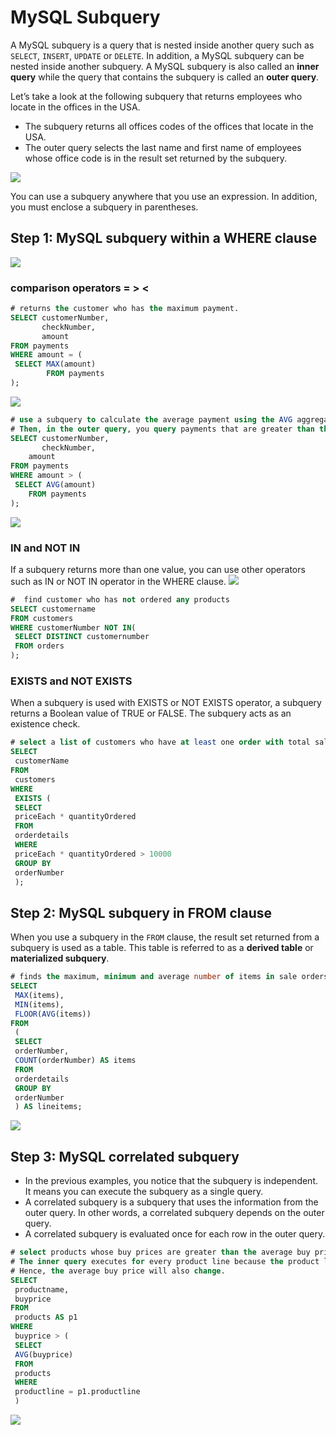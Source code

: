 # MySQL Subquery
A MySQL subquery is a query that is nested inside another query such as `SELECT`, `INSERT`, `UPDATE` or `DELETE`. 
In addition, a MySQL subquery can be nested inside another subquery.
A MySQL subquery is also called an **inner query** while the query that contains the subquery is called an **outer query**.

Let’s take a look at the following subquery that returns employees who locate in the offices in the USA.

* The subquery returns all offices codes of the offices that locate in the USA.
* The outer query selects the last name and first name of employees whose office code is in the result set returned by the subquery.

<img src="http://www.mysqltutorial.org/wp-content/uploads/2013/02/mysql-subquery.gif">

You can use a subquery anywhere that you use an expression. 
In addition, you must enclose a subquery in parentheses.

## Step 1: MySQL subquery within a WHERE clause
<img src="http://www.mysqltutorial.org/wp-content/uploads/2013/05/payments_table.png">

### comparison operators = > <
```sql
# returns the customer who has the maximum payment.
SELECT customerNumber,
       checkNumber,
       amount
FROM payments
WHERE amount = (
 SELECT MAX(amount) 
        FROM payments
);
```
<img src="http://www.mysqltutorial.org/wp-content/uploads/2013/02/mysql-subquery-with-equal-operator.png">

```sql
# use a subquery to calculate the average payment using the AVG aggregate function. 
# Then, in the outer query, you query payments that are greater than the average payment
SELECT customerNumber,
       checkNumber,
    amount
FROM payments
WHERE amount > (
 SELECT AVG(amount) 
    FROM payments
);
```
<img src="http://www.mysqltutorial.org/wp-content/uploads/2013/02/mysql-subquery-with-greater-than-operator.png">

### IN and NOT IN
If a subquery returns more than one value, you can use other operators such as IN or NOT IN operator in the WHERE clause.
<img src="http://www.mysqltutorial.org/wp-content/uploads/2009/12/customers_orders_tables.png">

```sql
#  find customer who has not ordered any products
SELECT customername
FROM customers
WHERE customerNumber NOT IN(
 SELECT DISTINCT customernumber
 FROM orders
);
```

### EXISTS and NOT EXISTS
When a subquery is used with EXISTS or NOT EXISTS operator, a subquery returns a Boolean value of TRUE or FALSE. The subquery acts as an existence check.
```sql
# select a list of customers who have at least one order with total sales greater than 10K.
SELECT
 customerName
FROM
 customers
WHERE
 EXISTS (
 SELECT
 priceEach * quantityOrdered
 FROM
 orderdetails
 WHERE
 priceEach * quantityOrdered > 10000
 GROUP BY
 orderNumber
 );
 ```

## Step 2: MySQL subquery in FROM clause
When you use a subquery in the `FROM` clause, the result set returned from a subquery is used as a table. 
This table is referred to as a **derived table** or **materialized subquery**.
```sql
# finds the maximum, minimum and average number of items in sale orders
SELECT
 MAX(items),
 MIN(items),
 FLOOR(AVG(items))
FROM
 (
 SELECT
 orderNumber,
 COUNT(orderNumber) AS items
 FROM
 orderdetails
 GROUP BY
 orderNumber
 ) AS lineitems;
 ```
<img src="http://www.mysqltutorial.org/wp-content/uploads/2013/02/mysql-subquery-from-clause-example.png">

## Step 3: MySQL correlated subquery
* In the previous examples, you notice that the subquery is independent. It means you can execute the subquery as a single query.
* A correlated subquery is a subquery that uses the information from the outer query. In other words, a correlated subquery depends on the outer query. 
* A correlated subquery is evaluated once for each row in the outer query.

```sql
# select products whose buy prices are greater than the average buy price of all products for a specific product line.
# The inner query executes for every product line because the product line is changed for every row. 
# Hence, the average buy price will also change.
SELECT
 productname,
 buyprice
FROM
 products AS p1
WHERE
 buyprice > (
 SELECT
 AVG(buyprice)
 FROM
 products
 WHERE
 productline = p1.productline
 )
```
<img src="http://www.mysqltutorial.org/wp-content/uploads/2013/02/MySQL-correlated-subquery-example.png">
